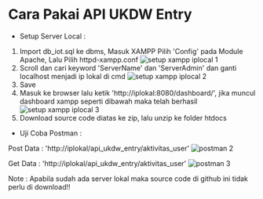 # Cara Pakai API UKDW Entry

- Setup Server Local :
1. Import db_iot.sql ke dbms, Masuk XAMPP Pilih 'Config' pada Module Apache, Lalu Pilih httpd-xampp.conf
![setup xampp iplocal 1](https://user-images.githubusercontent.com/69253132/205445812-a276d6ea-697b-4bbb-9a44-ea653c06967d.png)
3. Scroll dan cari keyword 'ServerName' dan 'ServerAdmin' dan ganti localhost menjadi ip lokal di cmd
![setup xampp iplocal 2](https://user-images.githubusercontent.com/69253132/205475127-1db7efb7-8e51-4f4c-bdf4-0dccf2de2c05.png)
4. Save
5. Masuk ke browser lalu ketik 'http://iplokal:8080/dashboard/', jika muncul dashboard xampp seperti dibawah maka telah berhasil
![setup xampp iplocal 3](https://user-images.githubusercontent.com/69253132/205475205-4d17f5b2-e1a7-4cfc-a88b-4ab664c8b70b.png)
6. Download source code diatas ke zip, lalu unzip ke folder htdocs

- Uji Coba Postman :

Post Data : 'http://iplokal/api_ukdw_entry/aktivitas_user'
![postman 2](https://user-images.githubusercontent.com/69253132/205474767-3a8210ab-3a7e-4832-b931-2f6084199ccb.png)

Get Data : 'http://iplokal/api_ukdw_entry/aktivitas_user'
![postman 3](https://user-images.githubusercontent.com/69253132/205474833-a429fac7-215b-4939-a34c-f08a95e1ec06.png)

Note : Apabila sudah ada server lokal maka source code di github ini tidak perlu di download!!
